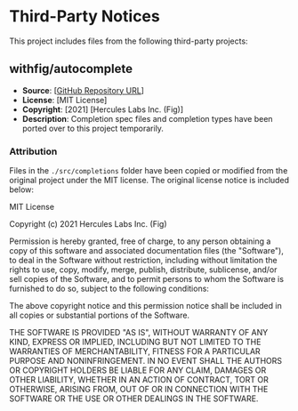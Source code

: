 # Third-Party Notices

This project includes files from the following third-party projects:

## withfig/autocomplete
- **Source**: [[GitHub Repository URL](https://github.com/withfig/autocomplete)]
- **License**: [MIT License]
- **Copyright**: [2021] [Hercules Labs Inc. (Fig)]
- **Description**: Completion spec files and completion types have been ported over to this project temporarily.

### Attribution
Files in the `./src/completions` folder have been copied or modified from the original project under the MIT license. The original license notice is included below:

MIT License

Copyright (c) 2021 Hercules Labs Inc. (Fig)

Permission is hereby granted, free of charge, to any person obtaining a copy
of this software and associated documentation files (the "Software"), to deal
in the Software without restriction, including without limitation the rights
to use, copy, modify, merge, publish, distribute, sublicense, and/or sell
copies of the Software, and to permit persons to whom the Software is
furnished to do so, subject to the following conditions:

The above copyright notice and this permission notice shall be included in all
copies or substantial portions of the Software.

THE SOFTWARE IS PROVIDED "AS IS", WITHOUT WARRANTY OF ANY KIND, EXPRESS OR
IMPLIED, INCLUDING BUT NOT LIMITED TO THE WARRANTIES OF MERCHANTABILITY,
FITNESS FOR A PARTICULAR PURPOSE AND NONINFRINGEMENT. IN NO EVENT SHALL THE
AUTHORS OR COPYRIGHT HOLDERS BE LIABLE FOR ANY CLAIM, DAMAGES OR OTHER
LIABILITY, WHETHER IN AN ACTION OF CONTRACT, TORT OR OTHERWISE, ARISING FROM,
OUT OF OR IN CONNECTION WITH THE SOFTWARE OR THE USE OR OTHER DEALINGS IN THE
SOFTWARE.


